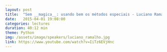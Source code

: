 ```yaml
---
layout: post
title:  "Sem __magica__: usando bem os métodos especiais - Luciano Ramalho"
date:   2015-04-01 19:08:00
categories: lectures
duration: 40:12 min
theme: Python
img: /assets/image/speakers/luciano_ramalho.jpg
link: https://www.youtube.com/watch?v=IiTz6EVjHnc
---
```


